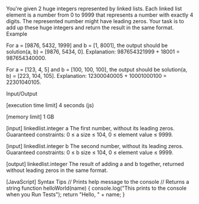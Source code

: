 You're given 2 huge integers represented by linked lists. Each linked list element is a number from 0 to 9999 that represents a number with exactly 4 digits. The represented number might have leading zeros. Your task is to add up these huge integers and return the result in the same format.
Example


For a = [9876, 5432, 1999] and b = [1, 8001], the output should be
solution(a, b) = [9876, 5434, 0].
Explanation: 987654321999 + 18001 = 987654340000.


For a = [123, 4, 5] and b = [100, 100, 100], the output should be
solution(a, b) = [223, 104, 105].
Explanation: 12300040005 + 10001000100 = 22301040105.


Input/Output


[execution time limit] 4 seconds (js)


[memory limit] 1 GB


[input] linkedlist.integer a
The first number, without its leading zeros.
Guaranteed constraints:
0 ≤ a size ≤ 104,
0 ≤ element value ≤ 9999.


[input] linkedlist.integer b
The second number, without its leading zeros.
Guaranteed constraints:
0 ≤ b size ≤ 104,
0 ≤ element value ≤ 9999.


[output] linkedlist.integer
The result of adding a and b together, returned without leading zeros in the same format.


[JavaScript] Syntax Tips
// Prints help message to the console
// Returns a string
function helloWorld(name) {
    console.log("This prints to the console when you Run Tests");
    return "Hello, " + name;
}


